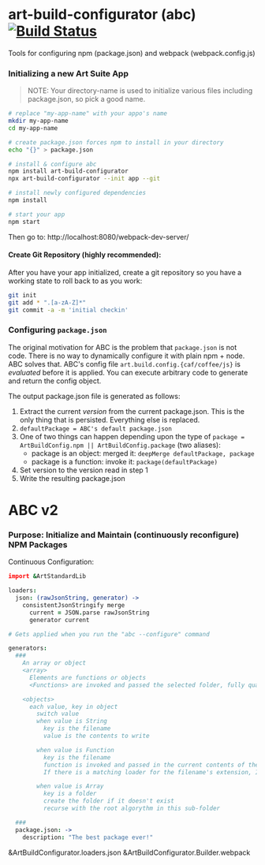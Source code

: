# art-build-configurator (abc) [![Build Status](https://travis-ci.org/imikimi/art-build-configurator.svg?branch=master)](https://travis-ci.org/imikimi/art-build-configurator)
Tools for configuring npm (package.json) and webpack (webpack.config.js)

### Initializing a new Art Suite App

> NOTE: Your directory-name is used to initialize
> various files including package.json, so pick a good name.

```bash
# replace "my-app-name" with your appo's name
mkdir my-app-name
cd my-app-name

# create package.json forces npm to install in your directory
echo "{}" > package.json

# install & configure abc
npm install art-build-configurator
npx art-build-configurator --init app --git

# install newly configured dependencies
npm install

# start your app
npm start
```

Then go to:
http://localhost:8080/webpack-dev-server/

#### Create Git Repository (highly recommended):

After you have your app initialized, create a git repository so you have a working state to roll back to as you work:

```bash
git init
git add * ".[a-zA-Z]*"
git commit -a -m 'initial checkin'
```

### Configuring `package.json`

The original motivation for ABC is the problem that `package.json` is not code. There is no way to dynamically configure it with plain npm + node. ABC solves that. ABC's config file `art.build.config.{caf/coffee/js}` is *evaluated* before it is applied. You can execute arbitrary code to generate and return the config object.

The output package.json file is generated as follows:

1. Extract the current *version* from the current package.json. This is the only thing that is persisted. Everything else is replaced.
2. `defaultPackage = ABC's default package.json`
3. One of two things can happen depending upon the type of `package = ArtBuildConfig.npm || ArtBuildConfig.package` (two aliases):
	* package is an object: merged it: `deepMerge defaultPackage, package`
	* package is a function: invoke it: `package(defaultPackage)`
4. Set version to the version read in step 1
5. Write the resulting package.json

# ABC v2

### Purpose: Initialize and Maintain (continuously reconfigure) NPM Packages

Continuous Configuration:
```coffeescript
import &ArtStandardLib

loaders:
  json: (rawJsonString, generator) ->
    consistentJsonStringify merge
      current = JSON.parse rawJsonString
      generator current

# Gets applied when you run the "abc --configure" command

generators:
  ###
    An array or object
    <array>
      Elements are functions or objects
      <Functions> are invoked and passed the selected folder, fully qualified.

    <objects>
      each value, key in object
        switch value
        when value is String
          key is the filename
          value is the contents to write

        when value is Function
          key is the filename
          function is invoked and passed in the current contents of the file, if any. The return value is written fo the file.
          If there is a matching loader for the filename's extension, It is used.

        when value is Array
          key is a folder
          create the folder if it doesn't exist
          recurse with the root algorythm in this sub-folder

  ###
  package.json: ->
    description: "The best package ever!"

```

&ArtBuildConfigurator.loaders.json
&ArtBuildConfigurator.Builder.webpack
